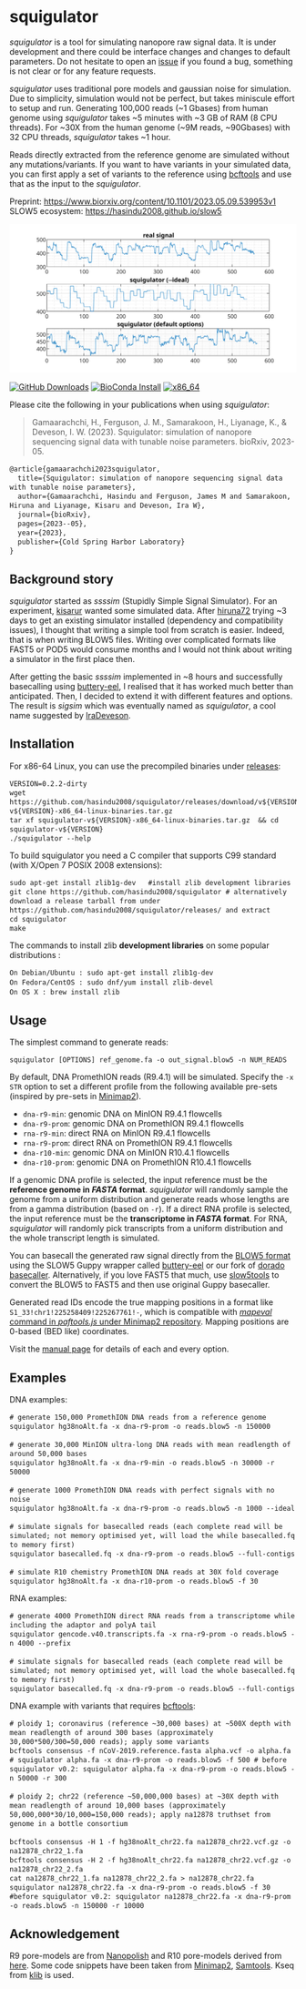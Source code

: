 # squigulator

*squigulator* is a tool for simulating nanopore raw signal data. It is under development and there could be interface changes and changes to default parameters. Do not hesitate to open an [issue](https://github.com/hasindu2008/squigulator) if you found a bug, something is not clear or for any feature requests.

*squigulator* uses traditional pore models and gaussian noise for simulation. Due to simplicity, simulation would not be perfect, but takes miniscule effort to setup and run. Generating 100,000 reads (~1 Gbases) from human genome using *squigulator* takes ~5 minutes with ~3 GB of RAM (8 CPU threads). For ~30X from the human genome (~9M reads, ~90Gbases) with 32 CPU threads, *squigulator* takes ~1 hour.

Reads directly extracted from the reference genome are simulated without any mutations/variants. If you want to have variants in your simulated data, you can first apply a set of variants to the reference using [bcftools](http://www.htslib.org/download/) and use that as the input to the *squigulator*.

Preprint: https://www.biorxiv.org/content/10.1101/2023.05.09.539953v1<br/>
SLOW5 ecosystem: https://hasindu2008.github.io/slow5<br/>

![squigulator](docs/img/example.svg)

[![GitHub Downloads](https://img.shields.io/github/downloads/hasindu2008/squigulator/total?logo=GitHub)](https://github.com/hasindu2008/squigulator/releases)
[![BioConda Install](https://img.shields.io/conda/dn/bioconda/squigulator?label=BioConda)](https://anaconda.org/bioconda/squigulator)
[![x86_64](https://github.com/hasindu2008/squigulator/actions/workflows/c-cpp.yml/badge.svg)](https://github.com/hasindu2008/squigulator/actions/workflows/c-cpp.yml)


Please cite the following in your publications when using *squigulator*:

> Gamaarachchi, H., Ferguson, J. M., Samarakoon, H., Liyanage, K., & Deveson, I. W. (2023). Squigulator: simulation of nanopore sequencing signal data with tunable noise parameters. bioRxiv, 2023-05.

```
@article{gamaarachchi2023squigulator,
  title={Squigulator: simulation of nanopore sequencing signal data with tunable noise parameters},
  author={Gamaarachchi, Hasindu and Ferguson, James M and Samarakoon, Hiruna and Liyanage, Kisaru and Deveson, Ira W},
  journal={bioRxiv},
  pages={2023--05},
  year={2023},
  publisher={Cold Spring Harbor Laboratory}
}
```

## Background story

*squigulator* started as *ssssim* (Stupidly Simple Signal Simulator). For an experiment, [kisarur](https://github.com/kisarur) wanted some simulated data. After [hiruna72](https://github.com/hiruna72) trying ~3 days to get an existing simulator installed (dependency and compatibility issues), I thought that writing a simple tool from scratch is easier. Indeed, that is when writing BLOW5 files. Writing over complicated formats like FAST5 or POD5 would consume months and I would not think about writing a simulator in the first place then.

After getting the basic *ssssim* implemented in ~8 hours and successfully basecalling using [buttery-eel](https://github.com/Psy-Fer/buttery-eel), I realised that it has worked much better than anticipated. Then, I decided to extend it with different features and options. The result is *sigsim* which was eventually named as *squigulator*, a cool name suggested by [IraDeveson](https://github.com/IraDeveson).

## Installation

For x86-64 Linux, you can use the precompiled binaries under [releases](https://github.com/hasindu2008/squigulator/releases):

```
VERSION=0.2.2-dirty
wget https://github.com/hasindu2008/squigulator/releases/download/v${VERSION}/squigulator-v${VERSION}-x86_64-linux-binaries.tar.gz
tar xf squigulator-v${VERSION}-x86_64-linux-binaries.tar.gz  && cd squigulator-v${VERSION}
./squigulator --help
```

To build squigulator you need a C compiler that supports C99 standard (with X/Open 7 POSIX 2008 extensions):

```
sudo apt-get install zlib1g-dev   #install zlib development libraries
git clone https://github.com/hasindu2008/squigulator # alternatively download a release tarball from under https://github.com/hasindu2008/squigulator/releases/ and extract
cd squigulator
make
```

The commands to install zlib __development libraries__ on some popular distributions :
```sh
On Debian/Ubuntu : sudo apt-get install zlib1g-dev
On Fedora/CentOS : sudo dnf/yum install zlib-devel
On OS X : brew install zlib
```

## Usage

The simplest command to generate reads:
```
squigulator [OPTIONS] ref_genome.fa -o out_signal.blow5 -n NUM_READS
```

By default, DNA PromethION reads (R9.4.1) will be simulated. Specify the `-x STR` option to set a different profile from the following available pre-sets (inspired by pre-sets in [Minimap2](https://github.com/lh3/minimap2)).
- `dna-r9-min`: genomic DNA on MinION R9.4.1 flowcells
- `dna-r9-prom`: genomic DNA on PromethION R9.4.1 flowcells
- `rna-r9-min`: direct RNA on MinION R9.4.1 flowcells
- `rna-r9-prom`: direct RNA on PromethION R9.4.1 flowcells
- `dna-r10-min`: genomic DNA on MinION R10.4.1 flowcells
- `dna-r10-prom`: genomic DNA on PromethION R10.4.1 flowcells

If a genomic DNA profile is selected, the input reference must be the **reference genome in *FASTA* format**. *squigulator* will randomly sample the genome from a uniform distribution and generate reads whose lengths are from a gamma distribution (based on `-r`). If a direct RNA profile is selected, the input reference must be the **transcriptome in *FASTA* format**. For RNA, *squigulator* will randomly pick transcripts from a uniform distribution and the whole transcript length is simulated.

You can basecall the generated raw signal directly from the [BLOW5 format](https://www.nature.com/articles/s41587-021-01147-4) using the SLOW5 Guppy wrapper called [buttery-eel](https://github.com/Psy-Fer/buttery-eel) or our fork of [dorado basecaller](https://github.com/hiruna72/dorado/releases/tag/v0.0.1).  Alternatively, if you love FAST5 that much, use [slow5tools](https://github.com/hasindu2008/slow5tools) to convert the BLOW5 to FAST5 and then use original Guppy basecaller.

Generated read IDs encode the true mapping positions in a format like `S1_33!chr1!225258409!225267761!-`, which is compatible with [*mapeval* command in *paftools.js* under Minimap2 repository](https://github.com/lh3/minimap2/blob/master/misc/README.md#evaluation). Mapping positions are 0-based (BED like) coordinates.

Visit the [manual page](docs/man.md) for details of each and every option.

## Examples

DNA examples:

```
# generate 150,000 PromethION DNA reads from a reference genome
squigulator hg38noAlt.fa -x dna-r9-prom -o reads.blow5 -n 150000

# generate 30,000 MinION ultra-long DNA reads with mean readlength of around 50,000 bases
squigulator hg38noAlt.fa -x dna-r9-min -o reads.blow5 -n 30000 -r 50000

# generate 1000 PromethION DNA reads with perfect signals with no noise
squigulator hg38noAlt.fa -x dna-r9-prom -o reads.blow5 -n 1000 --ideal

# simulate signals for basecalled reads (each complete read will be simulated; not memory optimised yet, will load the while basecalled.fq to memory first)
squigulator basecalled.fq -x dna-r9-prom -o reads.blow5 --full-contigs

# simulate R10 chemistry PromethION DNA reads at 30X fold coverage
squigulator hg38noAlt.fa -x dna-r10-prom -o reads.blow5 -f 30
```

RNA examples:
```
# generate 4000 PromethION direct RNA reads from a transcriptome while including the adaptor and polyA tail
squigulator gencode.v40.transcripts.fa -x rna-r9-prom -o reads.blow5 -n 4000 --prefix

# simulate signals for basecalled reads (each complete read will be simulated; not memory optimised yet, will load the whole basecalled.fq to memory first)
squigulator basecalled.fq -x dna-r9-prom -o reads.blow5 --full-contigs
```

DNA example with variants that requires [bcftools](http://www.htslib.org/download/):

```
# ploidy 1; coronavirus (reference ~30,000 bases) at ~500X depth with mean readlength of around 300 bases (approximately 30,000*500/300=50,000 reads); apply some variants
bcftools consensus -f nCoV-2019.reference.fasta alpha.vcf -o alpha.fa
# squigulator alpha.fa -x dna-r9-prom -o reads.blow5 -f 500 # before squigulator v0.2: squigulator alpha.fa -x dna-r9-prom -o reads.blow5 -n 50000 -r 300

# ploidy 2; chr22 (reference ~50,000,000 bases) at ~30X depth with mean readlength of around 10,000 bases (approximately 50,000,000*30/10,000=150,000 reads); apply na12878 truthset from genome in a bottle consortium

bcftools consensus -H 1 -f hg38noAlt_chr22.fa na12878_chr22.vcf.gz -o na12878_chr22_1.fa
bcftools consensus -H 2 -f hg38noAlt_chr22.fa na12878_chr22.vcf.gz -o na12878_chr22_2.fa
cat na12878_chr22_1.fa na12878_chr22_2.fa > na12878_chr22.fa
squigulator na12878_chr22.fa -x dna-r9-prom -o reads.blow5 -f 30 #before squigulator v0.2: squigulator na12878_chr22.fa -x dna-r9-prom -o reads.blow5 -n 150000 -r 10000
```

## Acknowledgement

R9 pore-models are from [Nanopolish](https://github.com/jts/nanopolish) and R10 pore-models derived from [here](https://github.com/nanoporetech/kmer_models).
Some code snippets have been taken from [Minimap2](https://github.com/lh3/minimap2), [Samtools](http://samtools.sourceforge.net/).
Kseq from [klib](https://github.com/attractivechaos/klib) is used.


